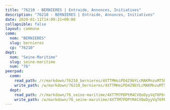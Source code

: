 ```yaml
---
title: "76210 - BERNIERES | Entraide, Annonces, Initiatives"
description: "76210 - BERNIERES | Entraide, Annonces, Initiatives"
date: 2020-01-11T14:09:21+09:00
collapsible: false
layout: commune
comm:
  nom: "BERNIERES"
  slug: bernieres
  cp: "76210"
dept:
  nom: "Seine-Maritime"
  slug: seine-maritime
  num: "76"
peerpad:
  comm:
    read_path: /r/markdown/76210_bernieres/4XTTMHoiPD4Z9bYLcMAKMnzuMT5ULxEYsQopCr17xATqz8C8P
    write_path: /w/markdown/76210_bernieres/4XTTMHoiPD4Z9bYLcMAKMnzuMT5ULxEYsQopCr17xATqz8C8P-K3TgUQQoraKo1eNDZ61wotJN6TPwSVi1jNGkxiBf2aZYiB6ETcXaVpqMCr8WM7WRPjtVKLtRwVViwjDkaMnfebHXCBCxmBa4RaPcHwGuzMdYkndJ2FcxgyYk6U7csTABNRnX5DA7
  dept:
    read_path: /r/markdown/76_seine-maritime/4XTTM7PDPtM4CVQoDyyVqT6Pbvj1SVtndpXJdTDsc7xwdMTdt
    write_path: /w/markdown/76_seine-maritime/4XTTM7PDPtM4CVQoDyyVqT6Pbvj1SVtndpXJdTDsc7xwdMTdt-K3TgUmo7Qwp8ZQz8qKFjC8WCY27ypEpX2c8BXeSV9rrPY1zRZn2SrYwkBXF8VnHkcepiXsccFfKHYuT2JNgSMXxLRaUGRu6o5B3BB15nZxEho97cTz3yC4eRTX4hZM1hcyAZrn8r
---
```


